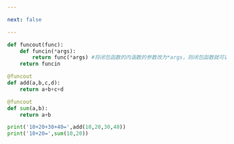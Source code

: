 ```yaml
---

next: false

---
```




<BlogInfo id="987"/>

```python
def funcout(func):
    def funcin(*args):
        return func(*args) #将闭包函数的内涵数的参数改为*args，则闭包函数就可以接受任意多个参数的函数，提高了其兼容性
    return funcin

@funcout
def add(a,b,c,d):
    return a+b+c+d

@funcout
def sum(a,b):
    return a+b

print('10+20+30+40=',add(10,20,30,40))
print('10+20=',sum(10,20))
```



<ActionBox />
